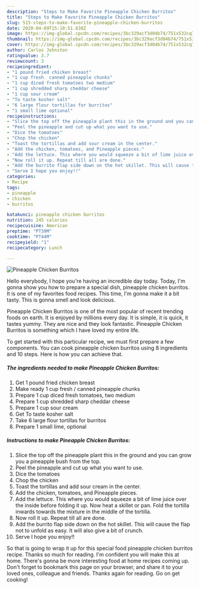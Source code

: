 ```yaml
---
description: "Steps to Make Favorite Pineapple Chicken Burritos"
title: "Steps to Make Favorite Pineapple Chicken Burritos"
slug: 515-steps-to-make-favorite-pineapple-chicken-burritos
date: 2020-04-09T15:10:51.638Z
image: https://img-global.cpcdn.com/recipes/3bc329acf3d04b74/751x532cq70/pineapple-chicken-burritos-recipe-main-photo.jpg
thumbnail: https://img-global.cpcdn.com/recipes/3bc329acf3d04b74/751x532cq70/pineapple-chicken-burritos-recipe-main-photo.jpg
cover: https://img-global.cpcdn.com/recipes/3bc329acf3d04b74/751x532cq70/pineapple-chicken-burritos-recipe-main-photo.jpg
author: Carlos Johnston
ratingvalue: 3.7
reviewcount: 3
recipeingredient:
- "1 pound fried chicken breast"
- "1 cup fresh  canned pineapple chunks"
- "1 cup diced fresh tomatoes two medium"
- "1 cup shredded sharp cheddar cheese"
- "1 cup sour cream"
- "To taste kosher salt"
- "6 large flour tortillas for burritos"
- "1 small lime optional"
recipeinstructions:
- "Slice the top off the pineapple plant this in the ground and you can grow you a pineapple bush from the top."
- "Peel the pineapple and cut up what you want to use."
- "Dice the tomatoes"
- "Chop the chicken"
- "Toast the tortillas and add sour cream in the center."
- "Add the chicken, tomatoes, and Pineapple pieces."
- "Add the lettuce. This where you would squeeze a bit of lime juice over the inside before folding it up. Now heat a skillet or pan. Fold the tortilla inwards towards the mixture in the middle of the tortilla."
- "Now roll it up. Repeat till all are done."
- "Add the burrito flap side down on the hot skillet. This will cause the flap not to unfold as easy. It will also give a bit of crunch."
- "Serve I hope you enjoy!!"
categories:
- Recipe
tags:
- pineapple
- chicken
- burritos

katakunci: pineapple chicken burritos 
nutrition: 245 calories
recipecuisine: American
preptime: "PT39M"
cooktime: "PT44M"
recipeyield: "1"
recipecategory: Lunch

---
```



![Pineapple Chicken Burritos](https://img-global.cpcdn.com/recipes/3bc329acf3d04b74/751x532cq70/pineapple-chicken-burritos-recipe-main-photo.jpg)

Hello everybody, I hope you're having an incredible day today. Today, I'm gonna show you how to prepare a special dish, pineapple chicken burritos. It is one of my favorites food recipes. This time, I'm gonna make it a bit tasty. This is gonna smell and look delicious.



Pineapple Chicken Burritos is one of the most popular of recent trending foods on earth. It is enjoyed by millions every day. It is simple, it is quick, it tastes yummy. They are nice and they look fantastic. Pineapple Chicken Burritos is something which I have loved my entire life.


To get started with this particular recipe, we must first prepare a few components. You can cook pineapple chicken burritos using 8 ingredients and 10 steps. Here is how you can achieve that.

<!--inarticleads1-->

##### The ingredients needed to make Pineapple Chicken Burritos:

1. Get 1 pound fried chicken breast
1. Make ready 1 cup fresh / canned pineapple chunks
1. Prepare 1 cup diced fresh tomatoes, two medium
1. Prepare 1 cup shredded sharp cheddar cheese
1. Prepare 1 cup sour cream
1. Get To taste kosher salt
1. Take 6 large flour tortillas for burritos
1. Prepare 1 small lime, optional




<!--inarticleads2-->

##### Instructions to make Pineapple Chicken Burritos:

1. Slice the top off the pineapple plant this in the ground and you can grow you a pineapple bush from the top.
1. Peel the pineapple and cut up what you want to use.
1. Dice the tomatoes
1. Chop the chicken
1. Toast the tortillas and add sour cream in the center.
1. Add the chicken, tomatoes, and Pineapple pieces.
1. Add the lettuce. This where you would squeeze a bit of lime juice over the inside before folding it up. Now heat a skillet or pan. Fold the tortilla inwards towards the mixture in the middle of the tortilla.
1. Now roll it up. Repeat till all are done.
1. Add the burrito flap side down on the hot skillet. This will cause the flap not to unfold as easy. It will also give a bit of crunch.
1. Serve I hope you enjoy!!




So that is going to wrap it up for this special food pineapple chicken burritos recipe. Thanks so much for reading. I'm confident you will make this at home. There's gonna be more interesting food at home recipes coming up. Don't forget to bookmark this page on your browser, and share it to your loved ones, colleague and friends. Thanks again for reading. Go on get cooking!
